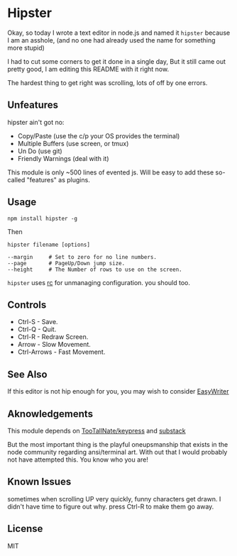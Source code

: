 # Hipster

Okay, so today I wrote a text editor in node.js and named it `hipster` because I am an asshole,
(and no one had already used the name for something more stupid)

I had to cut some corners to get it done in a single day, But it still came out pretty good, 
I am editing this README with it right now.  

The hardest thing to get right was scrolling, lots of off by one errors.

## Unfeatures

hipster ain't got no:

* Copy/Paste        (use the c/p your OS provides the terminal)
* Multiple Buffers  (use screen, or tmux)
* Un Do             (use git)
* Friendly Warnings (deal with it)

This module is only ~500 lines of evented js. 
Will be easy to add these so-called "features" as plugins.

## Usage

```
npm install hipster -g
```

Then
```
hipster filename [options]

--margin     # Set to zero for no line numbers.
--page       # PageUp/Down jump size.
--height     # The Number of rows to use on the screen.

```

`hipster` uses [rc](https://npm.im/rc) for unmanaging configuration. 
you should too.

## Controls

 * Ctrl-S      - Save.
 * Ctrl-Q      - Quit.
 * Ctrl-R      - Redraw Screen.
 * Arrow       - Slow Movement.
 * Ctrl-Arrows - Fast Movement.

## See Also

If this editor is not hip enough for you, you may wish to consider 
[EasyWriter](http://www.webcrunchers.com/stories/easywriter.html)

## Aknowledgements

This module depends on [TooTallNate/keypress](https://github.com/tootallnate/keypress)
and [substack](https://github.com/substack/node-charm)  

But the most important thing is the playful oneupsmanship that exists in the node
community regarding ansi/terminal art. With out that I would probably not have attempted this.
You know who you are!

## Known Issues

sometimes when scrolling UP very quickly, funny characters get drawn. 
I didn't have time to figure out why. press Ctrl-R to make them go away.

## License

MIT
